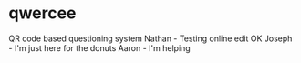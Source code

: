 # qwercee
QR code based questioning system
Nathan - Testing online edit OK
Joseph - I'm just here for the donuts
Aaron - I'm helping
